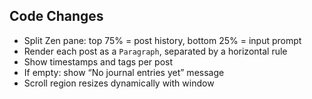 ## Code Changes

- Split Zen pane: top 75% = post history, bottom 25% = input prompt
- Render each post as a `Paragraph`, separated by a horizontal rule
- Show timestamps and tags per post
- If empty: show “No journal entries yet” message
- Scroll region resizes dynamically with window
